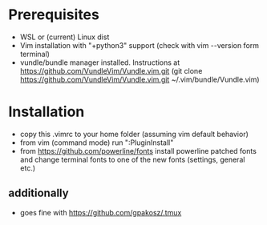 # Prerequisites
* WSL or (current) Linux dist
* Vim installation with "+python3" support (check with vim --version form terminal)
* vundle/bundle manager installed. Instructions at https://github.com/VundleVim/Vundle.vim.git (git clone https://github.com/VundleVim/Vundle.vim.git ~/.vim/bundle/Vundle.vim)

# Installation

* copy this .vimrc to your home folder (assuming vim default behavior)
* from vim (command mode) run ":PluginInstall"
* from https://github.com/powerline/fonts install powerline patched fonts and change terminal fonts to one of the new fonts (settings, general etc.)

## additionally
* goes fine with https://github.com/gpakosz/.tmux
